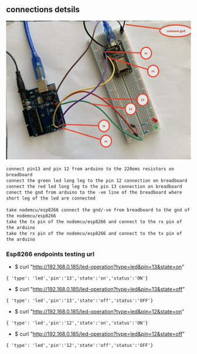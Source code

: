 

## connections detsils 
![img](https://github.com/adarshkumarsingh83/arduino/blob/master/APPLICATION/esp8266-arduinouno-serial-communication/connections.JPG)

```
connect pin13 and pin 12 from arduino to the 220oms resistors on breadboard 
connect the green led long leg to the pin 12 connection on breadboard 
connect the red led long leg to the pin 13 connection on breadboard 
conect the gnd from arduino to the -ve line of the breadboard where short leg of the led are connected 

take nodemcu/esp8266 connect the gnd/-ve from breadboard to the gnd of the nodemcu/esp8266
take the tx pin of the nodemcu/esp8266 and connect to the rx pin of the arduino 
take the rx pin of the nodemcu/esp8266 and connect to the tx pin of the arduino 
```

### Esp8266 endpoints testing url 

* $ curl "http://192.168.0.185/led-operation?type=led&pin=13&state=on"
```
{ 'type': 'led','pin':'13','state':'on','status':'ON'}
```
* $ curl "http://192.168.0.185/led-operation?type=led&pin=13&state=off"
```
{ 'type': 'led','pin':'13','state':'off','status':'OFF'}
```
* $ curl "http://192.168.0.185/led-operation?type=led&pin=12&state=on"
```
{ 'type': 'led','pin':'12','state':'on','status':'ON'}
```
* $ curl "http://192.168.0.185/led-operation?type=led&pin=12&state=off"
```
{ 'type': 'led','pin':'12','state':'off','status':'OFF'}
```